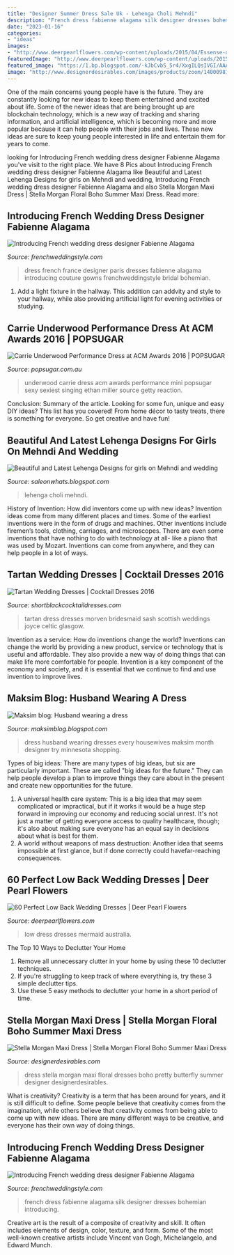```yaml
---
title: "Designer Summer Dress Sale Uk - Lehenga Choli Mehndi"
description: "French dress fabienne alagama silk designer dresses bohemian introducing"
date: "2023-01-16"
categories:
- "ideas"
images:
- "http://www.deerpearlflowers.com/wp-content/uploads/2015/04/Essense-of-Australia-backless-mermaid-wedding-dress-2015.jpg"
featuredImage: "http://www.deerpearlflowers.com/wp-content/uploads/2015/04/Essense-of-Australia-backless-mermaid-wedding-dress-2015.jpg"
featured_image: "https://1.bp.blogspot.com/-kJbCvbS_5r4/XxgILQsIVGI/AAAAAAAAGiI/tTwTmMGl4eIwaUIDX_FGPzcmLzJweHOLQCLcBGAsYHQ/s981/2d3f032969e0a01a5f659fec6d3f9d46.jpg"
image: "http://www.designerdesirables.com/images/products/zoom/1400098139-84670100.jpg"
---
```



One of the main concerns young people have is the future. They are constantly looking for new ideas to keep them entertained and excited about life. Some of the newer ideas that are being brought up are blockchain technology, which is a new way of tracking and sharing information, and artificial intelligence, which is becoming more and more popular because it can help people with their jobs and lives. These new ideas are sure to keep young people interested in life and entertain them for years to come.

	

		
looking for Introducing French wedding dress designer Fabienne Alagama you've visit to the right place. We have 8 Pics about Introducing French wedding dress designer Fabienne Alagama like Beautiful and Latest Lehenga Designs for girls on Mehndi and wedding, Introducing French wedding dress designer Fabienne Alagama and also Stella Morgan Maxi Dress | Stella Morgan Floral Boho Summer Maxi Dress. Read more:
		
    
## Introducing French Wedding Dress Designer Fabienne Alagama

<img loading=lazy src="http://www.frenchweddingstyle.com/wp-content/uploads/2013/08/wedding-dress-france.jpg" onerror="this.onerror=null;this.src='https://tse3.mm.bing.net/th?id=OIP.Bc1mWPorq0GAdKr6vUB78AHaLG&amp;pid=15.1';" alt="Introducing French wedding dress designer Fabienne Alagama">

_Source: frenchweddingstyle.com_

>dress french france designer paris dresses fabienne alagama introducing couture gowns frenchweddingstyle bridal bohemian. 

	

1. Add a light fixture in the hallway. This addition can addvity and style to your hallway, while also providing artificial light for evening activities or studying.

    
## Carrie Underwood Performance Dress At ACM Awards 2016 | POPSUGAR

<img loading=lazy src="https://media1.popsugar-assets.com/files/thumbor/mtOk9Kvqy-jUFtSpAYjfeM1wIxM/fit-in/728xorig/filters:format_auto-!!-:strip_icc-!!-/2016/04/04/615/n/1922564/412dc79347474413_GettyImages-519064610/i/Carrie-Underwood-Performance-Dress-ACM-Awards-2016.jpg" onerror="this.onerror=null;this.src='https://tse3.mm.bing.net/th?id=OIP.TKRtz984wCyIqjwb_GV9PwHaKW&amp;pid=15.1';" alt="Carrie Underwood Performance Dress at ACM Awards 2016 | POPSUGAR">

_Source: popsugar.com.au_

>underwood carrie dress acm awards performance mini popsugar sexy sexiest singing ethan miller source getty reaction. 

	

Conclusion: Summary of the article.
Looking for some fun, unique and easy DIY ideas? This list has you covered! From home décor to tasty treats, there is something for everyone. So get creative and have fun!

    
## Beautiful And Latest Lehenga Designs For Girls On Mehndi And Wedding

<img loading=lazy src="https://1.bp.blogspot.com/-kJbCvbS_5r4/XxgILQsIVGI/AAAAAAAAGiI/tTwTmMGl4eIwaUIDX_FGPzcmLzJweHOLQCLcBGAsYHQ/s981/2d3f032969e0a01a5f659fec6d3f9d46.jpg" onerror="this.onerror=null;this.src='https://tse2.mm.bing.net/th?id=OIP.KcZqMxRnq-yaZDCuVDmb6wHaJ3&amp;pid=15.1';" alt="Beautiful and Latest Lehenga Designs for girls on Mehndi and wedding">

_Source: saleonwhats.blogspot.com_

>lehenga choli mehndi. 

	

History of Invention: How did inventors come up with new ideas?
Invention ideas come from many different places and times. Some of the earliest inventions were in the form of drugs and machines. Other inventions include firemen’s tools, clothing, carriages, and microscopes. There are even some inventions that have nothing to do with technology at all- like a piano that was used by Mozart. Inventions can come from anywhere, and they can help people in a lot of ways.

    
## Tartan Wedding Dresses | Cocktail Dresses 2016

<img loading=lazy src="http://joyceyoungcollections.co.uk/wp-content/uploads/2011/09/X6A9282.jpg" onerror="this.onerror=null;this.src='https://tse4.mm.bing.net/th?id=OIP.JOXuhS-23br8cYsYecfg8AHaK7&amp;pid=15.1';" alt="Tartan Wedding Dresses | Cocktail Dresses 2016">

_Source: shortblackcocktaildresses.com_

>tartan dress dresses morven bridesmaid sash scottish weddings joyce celtic glasgow. 

	

Invention as a service: How do inventions change the world?
Inventions can change the world by providing a new product, service or technology that is useful and affordable. They also provide a new way of doing things that can make life more comfortable for people. Invention is a key component of the economy and society, and it is essential that we continue to find and use invention to improve lives.

    
## Maksim Blog: Husband Wearing A Dress

<img loading=lazy src="http://realhousewivesofmn.com/wp-content/uploads/2013/05/lendperk-dress-rental.jpeg" onerror="this.onerror=null;this.src='https://tse2.mm.bing.net/th?id=OIP.lnZxlC94lSC5zkuqIl5l_QHaHa&amp;pid=15.1';" alt="Maksim blog: Husband wearing a dress">

_Source: maksimblog.blogspot.com_

>dress husband wearing dresses every housewives maksim month designer try minnesota shopping. 

	

Types of big ideas:
There are many types of big ideas, but six are particularly important. These are called "big ideas for the future." They can help people develop a plan to improve things they care about in the present and create new opportunities for the future.
1. A universal health care system: This is a big idea that may seem complicated or impractical, but if it works it would be a huge step forward in improving our economy and reducing social unrest. It's not just a matter of getting everyone access to quality healthcare, though; it's also about making sure everyone has an equal say in decisions about what is best for them.
2. A world without weapons of mass destruction: Another idea that seems impossible at first glance, but if done correctly could havefar-reaching consequences.

    
## 60 Perfect Low Back Wedding Dresses | Deer Pearl Flowers

<img loading=lazy src="http://www.deerpearlflowers.com/wp-content/uploads/2015/04/Essense-of-Australia-backless-mermaid-wedding-dress-2015.jpg" onerror="this.onerror=null;this.src='https://tse2.mm.bing.net/th?id=OIP.hG0OUkyD18DXX5dv3-ndmgHaLz&amp;pid=15.1';" alt="60 Perfect Low Back Wedding Dresses | Deer Pearl Flowers">

_Source: deerpearlflowers.com_

>low dress dresses mermaid australia. 

	

The Top 10 Ways to Declutter Your Home
1. Remove all unnecessary clutter in your home by using these 10 declutter techniques.
2. If you're struggling to keep track of where everything is, try these 3 simple declutter tips.
3. Use these 5 easy methods to declutter your home in a short period of time.

    
## Stella Morgan Maxi Dress | Stella Morgan Floral Boho Summer Maxi Dress

<img loading=lazy src="http://www.designerdesirables.com/images/products/zoom/1400098139-84670100.jpg" onerror="this.onerror=null;this.src='https://tse3.mm.bing.net/th?id=OIP.cq3u_QlkH-bV9Y3ap51VuAHaKW&amp;pid=15.1';" alt="Stella Morgan Maxi Dress | Stella Morgan Floral Boho Summer Maxi Dress">

_Source: designerdesirables.com_

>dress stella morgan maxi floral dresses boho pretty butterfly summer designer designerdesirables. 

	

What is creativity?
Creativity is a term that has been around for years, and it is still difficult to define. Some people believe that creativity comes from the imagination, while others believe that creativity comes from being able to come up with new ideas. There are many different ways to be creative, and everyone has their own way of doing things.

    
## Introducing French Wedding Dress Designer Fabienne Alagama

<img loading=lazy src="http://www.frenchweddingstyle.com/wp-content/uploads/2013/08/french-silk-wedding-dress.jpg" onerror="this.onerror=null;this.src='https://tse1.mm.bing.net/th?id=OIP.8EaicQ7qYy45-oXDT7PANAHaLG&amp;pid=15.1';" alt="Introducing French wedding dress designer Fabienne Alagama">

_Source: frenchweddingstyle.com_

>french dress fabienne alagama silk designer dresses bohemian introducing. 

	

Creative art is the result of a composite of creativity and skill. It often includes elements of design, color, texture, and form. Some of the most well-known creative artists include Vincent van Gogh, Michelangelo, and Edward Munch.

